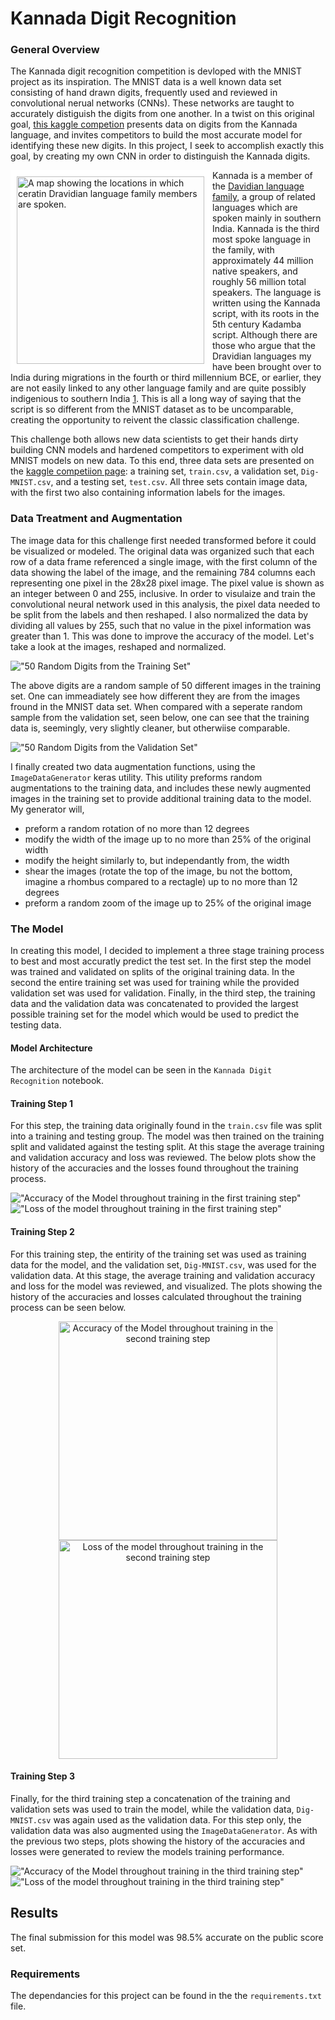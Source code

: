# Kannada Digit Recognition

### General Overview

The Kannada digit recognition competition is devloped with the MNIST project as its inspiration. The MNIST data is a well known data set consisting of hand drawn digits, frequently used and reviewed in convolutional nerual networks (CNNs). These networks are taught to accurately distiguish the digits from one another. In a twist on this original goal, [this kaggle competion][1] presents data on digits from the Kannada language, and invites competitors to build the most accurate model for identifying these new digits. In this project, I seek to accomplish exactly this goal, by creating my own CNN in order to distinguish the Kannada digits.

<img align="left" style="border:10px solid white" width = 300 src="Images/Dravidian_subgroups.png" alt = "A map showing the locations in which ceratin Dravidian language family members are spoken."> Kannada is a member of the [Davidian language family][2], a group of related languages which are spoken mainly in southern India. Kannada is the third most spoke language in the family, with approximately 44 million native speakers, and roughly 56 million total speakers. The language is written using the Kannada script, with its roots in the 5th century Kadamba script. Although there are those who argue that the Dravidian languages my have been brought over to India during migrations in the fourth or third millennium BCE, or earlier, they are not easily linked to any other language family and are quite possibly indigenious to southern India [1][2]. This is all a long way of saying that the script is so different from the MNIST dataset as to be uncomparable, creating the opportunity to reivent the classic classification challenge.

This challenge both allows new data scientists to get their hands dirty building CNN models and hardened competitors to experiment with old MNIST models on new data. To this end, three data sets are presented on the [kaggle competiion page][1]: a training set, `train.csv`, a validation set, `Dig-MNIST.csv`, and a testing set, `test.csv`. All three sets contain image data, with the first two also containing information labels for the images.

### Data Treatment and Augmentation
The image data for this challenge first needed transformed before it could be visualized or modeled. The original data was organized such that each row of a data frame referenced a single image, with the first column of the data showing the label of the image, and the remaining 784 columns each representing one pixel in the 28x28 pixel image. The pixel value is shown as an integer between 0 and 255, inclusive.
In order to visulaize and train the convolutional neural network used in this analysis, the pixel data needed to be split from the labels and then reshaped. I also normalized the data by dividing all values by 255, such that no value in the pixel information was greater than 1. This was done to improve the accuracy of the model. Let's take a look at the images, reshaped and normalized.

!["50 Random Digits from the Training Set"](Images/Random_digits_from_train.png)

The above digits are a random sample of 50 different images in the training set. One can immeadiately see how different they are from the images fround in the MNIST data set. When compared with a seperate random sample from the validation set, seen below, one can see that the training data is, seemingly, very slightly cleaner, but otherwiise comparable.

!["50 Random Digits from the Validation Set"](Images/Random_digits_from_valid.png)

I finally created two data augmentation functions, using the `ImageDataGenerator` keras utility. This utility preforms random augmentations to the training data, and includes these newly augmented images in the training set to provide additional training data to the model. My generator will,
+ preform a random rotation of no more than 12 degrees
+ modify the width of the image up to no more than 25% of the original width
+ modify the height similarly to, but independantly from, the width
+ shear the images (rotate the top of the image, bu not the bottom, imagine a rhombus compared to a rectagle) up to no more than 12 degrees
+ preform a random zoom of the image up to 25% of the original image

### The Model
In creating this model, I decided to implement a three stage training process to best and most accuratly predict the test set. In the first step the model was trained and validated on splits of the original training data. In the second the entire training set was used for training while the provided validation set was used for validation. Finally, in the third step, the training data and the validation data was concatenated to provided the largest possible training set for the model which would be used to predict the testing data.

#### Model Architecture

The architecture of the model can be seen in the `Kannada Digit Recognition` notebook.

#### Training Step 1
For this step, the training data originally found in the `train.csv` file was split into a training and testing group. The model was then trained on the training split and validated against the testing split.
At this stage the average training and validation accuracy and loss was reviewed. The below plots show the history of the accuracies and the losses found throughout the training process.

!["Accuracy of the Model throughout training in the first training step"](Images/Accuracy_TrainS1.png)
!["Loss of the model throughout training in the first training step"](Images/Loss_TrainS1.png)

#### Training Step 2
For this training step, the entirity of the training set was used as training data for the model, and the validation set, `Dig-MNIST.csv`, was used for the validation data. At this stage, the average training and validation accuracy and loss for the model was reviewed, and visualized. The plots showing the history of the accuracies and losses calculated throughout the training process can be seen below.

<p align="center">
  <img src="Images/Accuracy_TrainS2.png" alt="Accuracy of the Model throughout training in the second training step" width=350 />
  <img src="Images/Loss_TrainS2.png" alt="Loss of the model throughout training in the second training step" width="350" />
</p>

#### Training Step 3
Finally, for the third training step a concatenation of the training and validation sets was used to train the model, while the validation data, `Dig-MNIST.csv` was again used as the validation data. For this step only, the validation data was also augmented using the `ImageDataGenerator`. As with the previous two steps, plots showing the history of the accuracies and losses were generated to review the models training performance.

!["Accuracy of the Model throughout training in the third training step"](Images/Accuracy_TrainS3.png)
!["Loss of the model throughout training in the third training step"](Images/Loss_TrainS3.png)

## Results
The final submission for this model was 98.5% accurate on the public score set.

### Requirements
The dependancies for this project can be found in the the `requirements.txt` file.

<!---References--->
[1]: https://www.kaggle.com/c/Kannada-MNIST/overview "Kaggle Competition"
[2]: https://en.wikipedia.org/wiki/Dravidian_languages "Wikipedia Dravidian Language Image Source"
